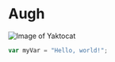 # Augh
![Image of Yaktocat](https://octodex.github.com/images/yaktocat.png)
``` javascript
var myVar = "Hello, world!";
```
